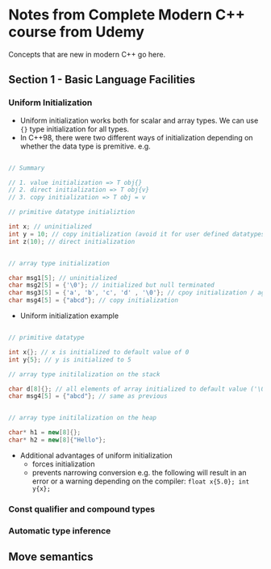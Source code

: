 # Notes from Complete Modern C++ course from Udemy

Concepts that are new in modern C++ go here.

## Section 1 - Basic Language Facilities

### Uniform Initialization

- Uniform initialization works both for scalar and array types. We can use `{}` type initialization for all types.
- In C++98, there were two different ways of initialization depending on whether the data type is premitive. e.g.

```cpp

// Summary

// 1. value initialization => T obj{}
// 2. direct initialization => T obj{v}
// 3. copy initialization => T obj = v

// primitive datatype initializtion

int x; // uninitialized
int y = 10; // copy initialization (avoid it for user defined datatypes and array types)
int z(10); // direct initialization


// array type initialization

char msg1[5]; // uninitialized
char msg2[5] = {'\0'}; // initialized but null terminated
char msg3[5] = {'a', 'b', 'c', 'd' , '\0'}; // cpoy initialization / aggregate initialization
char msg4[5] = {"abcd"}; // copy initialization
```

- Uniform initialization example

```cpp

// primitive datatype

int x{}; // x is initialized to default value of 0
int y{5}; // y is initialized to 5

// array type initilalization on the stack

char d[8]{}; // all elements of array initialized to default value ('\0')
char msg4[5] = {"abcd"}; // same as previous


// array type initilalization on the heap

char* h1 = new[8]{};
char* h2 = new[8]{"Hello"};

```

- Additional advantages of uniform initialization 
    - forces initialization 
    - prevents narrowing conversion e.g. the following will result in an error or a warning depending on the compiler:
    `float x{5.0}; int y{x};`
### Const qualifier and compound types

### Automatic type inference

## Move semantics
